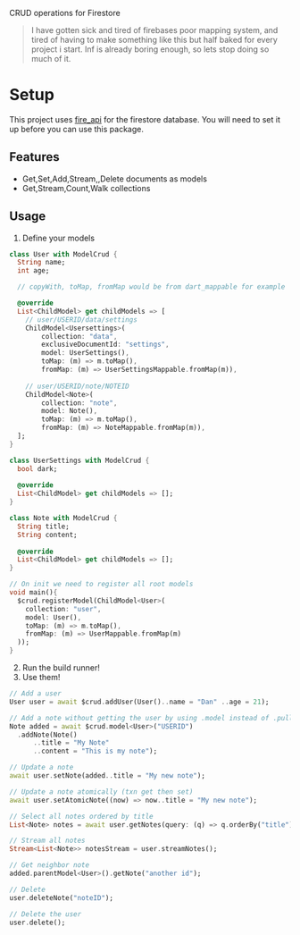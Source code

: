 CRUD operations for Firestore

> I have gotten sick and tired of firebases poor mapping system, and tired of having to make something like this but half baked for every project i start. Inf is already boring enough, so lets stop doing so much of it.

# Setup
This project uses [fire_api](https://pub.dev/packages/fire_api) for the firestore database. You will need to set it up before you can use this package.

## Features

* Get,Set,Add,Stream,,Delete documents as models
* Get,Stream,Count,Walk collections

## Usage

1. Define your models
```dart
class User with ModelCrud {
  String name;
  int age;

  // copyWith, toMap, fromMap would be from dart_mappable for example

  @override
  List<ChildModel> get childModels => [
    // user/USERID/data/settings
    ChildModel<Usersettings>(
        collection: "data",
        exclusiveDocumentId: "settings",
        model: UserSettings(), 
        toMap: (m) => m.toMap(), 
        fromMap: (m) => UserSettingsMappable.fromMap(m)),
    
    // user/USERID/note/NOTEID
    ChildModel<Note>(
        collection: "note",
        model: Note(), 
        toMap: (m) => m.toMap(), 
        fromMap: (m) => NoteMappable.fromMap(m)),
  ];
}

class UserSettings with ModelCrud {
  bool dark;
  
  @override
  List<ChildModel> get childModels => [];
}

class Note with ModelCrud {
  String title;
  String content;
  
  @override
  List<ChildModel> get childModels => [];
}

// On init we need to register all root models
void main(){
  $crud.registerModel(ChildModel<User>(
    collection: "user",
    model: User(),
    toMap: (m) => m.toMap(),
    fromMap: (m) => UserMappable.fromMap(m)
  ));
}
```

2. Run the build runner!
3. Use them!

```dart
// Add a user
User user = await $crud.addUser(User()..name = "Dan" ..age = 21);

// Add a note without getting the user by using .model instead of .pull
Note added = await $crud.model<User>("USERID")
  .addNote(Note()
      ..title = "My Note"
      ..content = "This is my note");

// Update a note 
await user.setNote(added..title = "My new note");

// Update a note atomically (txn get then set)
await user.setAtomicNote((now) => now..title = "My new note");

// Select all notes ordered by title
List<Note> notes = await user.getNotes(query: (q) => q.orderBy("title"));

// Stream all notes
Stream<List<Note>> notesStream = user.streamNotes();

// Get neighbor note
added.parentModel<User>().getNote("another id");

// Delete
user.deleteNote("noteID");

// Delete the user
user.delete();
```